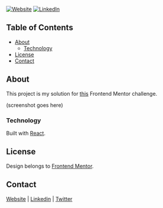 <!-- SHIELDS -->

[![Website][website-shield]][website-url]
[![LinkedIn][linkedin-shield]][linkedin-url]

## Table of Contents
 * [About](#about)
   * [Technology](#technology)
 * [License](#license)
 * [Contact](#contact)

## About
This project is my solution for [this][fe-mentor-url] Frontend Mentor challenge.

(screenshot goes here)

### Technology
Built with [React][react].

## License
Design belongs to [Frontend Mentor](https://www.frontendmentor.io/).

## Contact
[Website][website] | 
[Linkedin][linkedin] |
[Twitter][twitter]

<!-- Markdown Links -->
[fe-mentor-url]: https://www.frontendmentor.io/challenges/social-media-dashboard-with-theme-switcher-6oY8ozp_H
[react]: https://reactjs.org/

<!-- Contact Links -->
[linkedin]: https://www.linkedin.com/in/bobbyad/
[website]: https://bobbyad.dev/
[twitter]: https://twitter.com/BobbyAD_Dev

<!-- Shield Links -->
[linkedin-shield]: https://img.shields.io/badge/BobbyAD-blue?style=for-the-badge&logo=linkedin
[linkedin-url]: https://www.linkedin.com/in/bobbyad/
[website-shield]: https://img.shields.io/website-up-down-green-red/http/sm-dashboard.bobbyad.dev.svg?style=for-the-badge
[website-url]: https://sm-dashboard.bobbyad.dev/